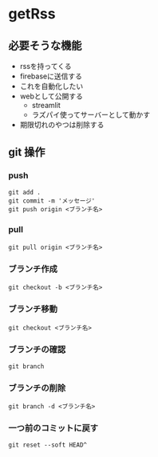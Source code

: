 # getRss

## 必要そうな機能
- rssを持ってくる
- firebaseに送信する
- これを自動化したい
 - webとして公開する
   - streamlit
   - ラズパイ使ってサーバーとして動かす
- 期限切れのやつは削除する

## git 操作
### push
```
git add .
git commit -m 'メッセージ'
git push origin <ブランチ名>
```

### pull
```
git pull origin <ブランチ名>
```

### ブランチ作成
```
git checkout -b <ブランチ名>
```

### ブランチ移動
```
git checkout <ブランチ名>
```

### ブランチの確認
```
git branch
```

### ブランチの削除
```
git branch -d <ブランチ名>
```

### 一つ前のコミットに戻す
```
git reset --soft HEAD^
```
